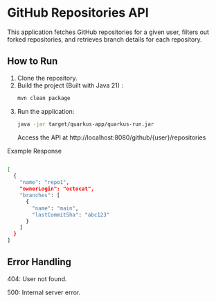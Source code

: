 # GitHub Repositories API

This application fetches GitHub repositories for a given user, filters out forked repositories, and retrieves branch details for each repository.

## How to Run 

1. Clone the repository.
2. Build the project (Built with Java 21) :
    ```bash
    mvn clean package
    ```
3. Run the application:
    ```bash
    java -jar target/quarkus-app/quarkus-run.jar
    ```
    Access the API at http://localhost:8080/github/{user}/repositories

Example Response
```bash

[
  {
    "name": "repo1",
    "ownerLogin": "octocat",
    "branches": [
      {
        "name": "main",
        "lastCommitSha": "abc123"
      }
    ]
  }
]
```

## Error Handling

404: User not found.

500: Internal server error.
